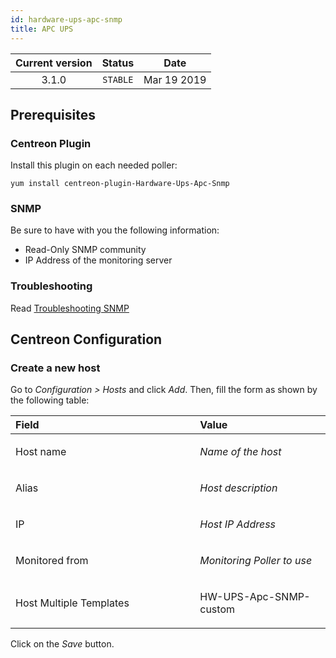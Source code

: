 ```yaml
---
id: hardware-ups-apc-snmp
title: APC UPS
---
```


| Current version | Status | Date |
| :-: | :-: | :-: |
| 3.1.0 | `STABLE` | Mar 19 2019 |

## Prerequisites 
### Centreon Plugin
Install this plugin on each needed poller:

    yum install centreon-plugin-Hardware-Ups-Apc-Snmp

### SNMP
Be sure to have with you the following information:
* Read-Only SNMP community
* IP Address of the monitoring server

### Troubleshooting
Read [Troubleshooting SNMP](http://documentation.centreon.com/docs/centreon-plugins/en/latest/user/guide.html#snmp)

## Centreon Configuration
### Create a new host
Go to *Configuration &gt; Hosts* and click *Add*. Then, fill the form as
shown by the following table:

<table>
<colgroup>
<col width="58%" />
<col width="41%" />
</colgroup>
<thead>
<tr class="header">
<th align="left">Field</th>
<th align="left">Value</th>
</tr>
</thead>
<tbody>
<tr class="odd">
<td align="left"><p>Host name</p></td>
<td align="left"><p><em>Name of the host</em></p></td>
</tr>
<tr class="even">
<td align="left"><p>Alias</p></td>
<td align="left"><p><em>Host description</em></p></td>
</tr>
<tr class="odd">
<td align="left"><p>IP</p></td>
<td align="left"><p><em>Host IP Address</em></p></td>
</tr>
<tr class="even">
<td align="left"><p>Monitored from</p></td>
<td align="left"><p><em>Monitoring Poller to use</em></p></td>
</tr>
<tr class="odd">
<td align="left"><p>Host Multiple Templates</p></td>
<td align="left"><p>HW-UPS-Apc-SNMP-custom</p></td>
</tr>
</tbody>
</table>

Click on the *Save* button.

